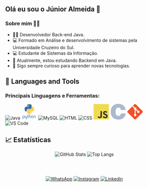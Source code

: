 ## Olá eu sou o Júnior Almeida 👋

### Sobre mim 👨‍💻

- 👨‍💻 Desenvolvedor Back-end Java.
- 💻 Formado em Análise e desenvolvimento de sistemas pela Universidade Cruzeiro do Sul.
- 💻 Estudante de Sistemas da Informação.
- 🌱 Atualmente, estou estudando Backend em Java. 
- 👀 Sigo sempre curioso para aprender novas tecnologias.

## 🚀 Languages and Tools
### Principais Linguagens e Ferramentas:
</summary>
<p align="left">

<img height="50" src="https://www.vectorlogo.zone/logos/java/java-icon.svg" title="Java" alt="Java" /></code>
<img width="50" height="50" src="https://github.com/devicons/devicon/blob/master/icons/python/python-original-wordmark.svg" title="Phyton" alt="Phyton"/></code>
<img width="50" height="50" src="https://www.vectorlogo.zone/logos/mysql/mysql-icon.svg" title="MySQL" alt="MySQL"/></code>
<img width="50" height="50" src="https://github.com/leandrocgsi/leandrocgsi/blob/main/svg_logos/html_logo.png" title="HTML" alt="HTML" />
<img width="50" height="50" src="https://github.com/leandrocgsi/leandrocgsi/blob/main/svg_logos/css_logo.png" title="CSS" alt="CSS" />
<img width="50" height="50" src="https://raw.githubusercontent.com/devicons/devicon/master/icons/javascript/javascript-original.svg" title="JavaScript" alt="JavaScript" />
<img width="50" height="50" src="https://github.com/devicons/devicon/blob/master/icons/c/c-original.svg" title="C" alt="C"/></code>
<img height="50" src="https://raw.githubusercontent.com/devicons/devicon/master/icons/git/git-original.svg" title="GIT" alt="GIT">
<img height="50" src="https://upload.wikimedia.org/wikipedia/commons/thumb/9/9a/Visual_Studio_Code_1.35_icon.svg/512px-Visual_Studio_Code_1.35_icon.svg.png?20210804221519" title="VS Code" alt="VS Code">

</p>


## 📈 Estatísticas
<div align="center">

![GitHub Stats](https://github-readme-stats.vercel.app/api?username=JuniorAlmeida28&theme=transparent&bg_color=000&border_color=30A3DC&show_icons=true&icon_color=30A3DC&title_color=E94D5F&text_color=FFF&hide_title=true)
![Top Langs](https://github-readme-stats.vercel.app/api/top-langs/?username=JuniorAlmeida28&theme=transparent&bg_color=000&border_color=30A3DC&show_icons=true&icon_color=30A3DC&title_color=E94D5F&text_color=FFF&hide&layout=compact)
</div>
  
  ##

<div align="center"><br>

  [![WhatsApp](https://img.shields.io/badge/WhatsApp-25D366?style=for-the-badge&logo=whatsapp&logoColor=white)](https://wa.me/5588997294610)
  [![Instagram](https://img.shields.io/badge/-Instagram-%23E4405F?style=for-the-badge&logo=instagram&logoColor=white)](https://instagram.com/eu.junioralmeida)
  [![Linkedin](https://img.shields.io/badge/-LinkedIn-%230077B5?style=for-the-badge&logo=linkedin&logoColor=white)](https://www.linkedin.com/in/jrjunioralmeida/)
</div>

##

 
  
